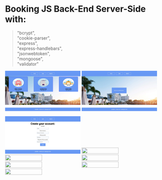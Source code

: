 
# Booking JS Back-End Server-Side with:
>"bcrypt",\
>"cookie-parser",\
>"express",\
>"express-handlebars",\
>"jsonwebtoken",\
>"mongoose",\
>"validator"

<p><img src="https://github.com/adriqnn/JS-Backend-Projects/blob/main/Booking/x-booking-pictures/1.jpg" width="49%" height="49%"> <img src="https://github.com/adriqnn/JS-Backend-Projects/blob/main/Booking/x-booking-pictures/2.jpg" width="49%" height="49%"></p>
<img src="https://github.com/adriqnn/JS-Backend-Projects/blob/main/Booking/x-booking-pictures/3.jpg" width="49%" height="49%"> <img src="https://github.com/adriqnn/JS-Backend-Projects/blob/main/Booking/x-booking-pictures/4jpg" width="49%" height="49%">
<img src="https://github.com/adriqnn/JS-Backend-Projects/blob/main/Booking/x-booking-pictures/5jpg" width="49%" height="49%"> <img src="https://github.com/adriqnn/JS-Backend-Projects/blob/main/Booking/x-booking-pictures/6jpg" width="49%" height="49%">
<img src="https://github.com/adriqnn/JS-Backend-Projects/blob/main/Booking/x-booking-pictures/7jpg" width="49%" height="49%"> <img src="https://github.com/adriqnn/JS-Backend-Projects/blob/main/Booking/x-booking-pictures/8jpg" width="49%" height="49%">
<img src="https://github.com/adriqnn/JS-Backend-Projects/blob/main/Booking/x-booking-pictures/9jpg" width="49%" height="49%">
